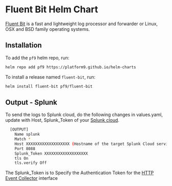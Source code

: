 # Fluent Bit Helm Chart

[Fluent Bit](https://fluentbit.io) is a fast and lightweight log processor and forwarder or Linux, OSX and BSD family operating systems.

## Installation

To add the `pf9` helm repo, run:

```sh
helm repo add pf9 https://platform9.github.io/helm-charts
```

To install a release named `fluent-bit`, run:

```sh
helm install fluent-bit pf9/fluent-bit
```

## Output - Splunk 


To send the logs to Splunk cloud, do the following changes in values.yaml, update with Host, Splunk_Token of your [Splunk cloud](https://docs.fluentbit.io/manual/pipeline/outputs/splunk).
```sh
  [OUTPUT]
    Name splunk
    Match *
    Host XXXXXXXXXXXXXXXXXXX (Hostname of the target Splunk Cloud service)
    Port 8088
    Splunk_Token XXXXXXXXXXXXXXXXXXX 
    tls On
    tls.verify Off
   ```
   The Splunk_Token is to Specify the Authentication Token for the [HTTP Event Collector](https://docs.splunk.com/Documentation/SplunkCloud/8.0.2006/Data/UsetheHTTPEventCollector?ref=hk) interface
    


 
